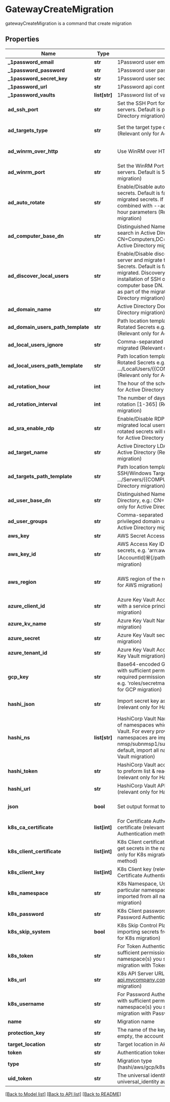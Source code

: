# GatewayCreateMigration

gatewayCreateMigration is a command that create migration
## Properties
Name | Type | Description | Notes
------------ | ------------- | ------------- | -------------
**_1password_email** | **str** | 1Password user email to connect to the API | [optional] 
**_1password_password** | **str** | 1Password user password to connect to the API | [optional] 
**_1password_secret_key** | **str** | 1Password user secret key to connect to the API | [optional] 
**_1password_url** | **str** | 1Password api container url | [optional] 
**_1password_vaults** | **list[str]** | 1Password list of vault to get the items from | [optional] 
**ad_ssh_port** | **str** | Set the SSH Port for further connection to the domain servers. Default is port 22 (Relevant only for Active Directory migration) | [optional] [default to '22']
**ad_targets_type** | **str** | Set the target type of the domain servers [ssh/windows](Relevant only for Active Directory migration) | [optional] [default to 'windows']
**ad_winrm_over_http** | **str** | Use WinRM over HTTP, by default runs over HTTPS | [optional] [default to 'false']
**ad_winrm_port** | **str** | Set the WinRM Port for further connection to the domain servers. Default is 5986 (Relevant only for Active Directory migration) | [optional] [default to '5986']
**ad_auto_rotate** | **str** | Enable/Disable automatic/recurrent rotation for migrated secrets. Default is false: only manual rotation is allowed for migrated secrets. If set to true, this command should be combined with --ad-rotation-interval and --ad-rotation-hour parameters (Relevant only for Active Directory migration) | [optional] 
**ad_computer_base_dn** | **str** | Distinguished Name of Computer objects (servers) to search in Active Directory e.g.: CN&#x3D;Computers,DC&#x3D;example,DC&#x3D;com (Relevant only for Active Directory migration) | [optional] 
**ad_discover_local_users** | **str** | Enable/Disable discovery of local users from each domain server and migrate them as SSH/Windows Rotated Secrets. Default is false: only domain users will be migrated. Discovery of local users might require further installation of SSH on the servers, based on the supplied computer base DN. This will be implemented automatically as part of the migration process (Relevant only for Active Directory migration) | [optional] 
**ad_domain_name** | **str** | Active Directory Domain Name (Relevant only for Active Directory migration) | [optional] 
**ad_domain_users_path_template** | **str** | Path location template for migrating domain users as Rotated Secrets e.g.: .../DomainUsers/{{USERNAME}} (Relevant only for Active Directory migration) | [optional] 
**ad_local_users_ignore** | **str** | Comma-separated list of Local Users which should not be migrated (Relevant only for Active Directory migration) | [optional] 
**ad_local_users_path_template** | **str** | Path location template for migrating domain users as Rotated Secrets e.g.: .../LocalUsers/{{COMPUTER_NAME}}/{{USERNAME}} (Relevant only for Active Directory migration) | [optional] 
**ad_rotation_hour** | **int** | The hour of the scheduled rotation in UTC (Relevant only for Active Directory migration) | [optional] 
**ad_rotation_interval** | **int** | The number of days to wait between every automatic rotation [1-365] (Relevant only for Active Directory migration) | [optional] 
**ad_sra_enable_rdp** | **str** | Enable/Disable RDP Secure Remote Access for the migrated local users rotated secrets. Default is false: rotated secrets will not be created with SRA (Relevant only for Active Directory migration) | [optional] 
**ad_target_name** | **str** | Active Directory LDAP Target Name. Server type should be Active Directory (Relevant only for Active Directory migration) | [optional] 
**ad_targets_path_template** | **str** | Path location template for migrating domain servers as SSH/Windows Targets e.g.: .../Servers/{{COMPUTER_NAME}} (Relevant only for Active Directory migration) | [optional] 
**ad_user_base_dn** | **str** | Distinguished Name of User objects to search in Active Directory, e.g.: CN&#x3D;Users,DC&#x3D;example,DC&#x3D;com (Relevant only for Active Directory migration) | [optional] 
**ad_user_groups** | **str** | Comma-separated list of domain groups from which privileged domain users will be migrated (Relevant only for Active Directory migration) | [optional] 
**aws_key** | **str** | AWS Secret Access Key (relevant only for AWS migration) | [optional] 
**aws_key_id** | **str** | AWS Access Key ID with sufficient permissions to get all secrets, e.g. &#39;arn:aws:secretsmanager:[Region]:[AccountId]:secret:[/path/to/secrets/*]&#39; (relevant only for AWS migration) | [optional] 
**aws_region** | **str** | AWS region of the required Secrets Manager (relevant only for AWS migration) | [optional] [default to 'us-east-2']
**azure_client_id** | **str** | Azure Key Vault Access client ID, should be Azure AD App with a service principal (relevant only for Azure Key Vault migration) | [optional] 
**azure_kv_name** | **str** | Azure Key Vault Name (relevant only for Azure Key Vault migration) | [optional] 
**azure_secret** | **str** | Azure Key Vault secret (relevant only for Azure Key Vault migration) | [optional] 
**azure_tenant_id** | **str** | Azure Key Vault Access tenant ID (relevant only for Azure Key Vault migration) | [optional] 
**gcp_key** | **str** | Base64-encoded GCP Service Account private key text with sufficient permissions to Secrets Manager, Minimum required permission is Secret Manager Secret Accessor, e.g. &#39;roles/secretmanager.secretAccessor&#39; (relevant only for GCP migration) | [optional] 
**hashi_json** | **str** | Import secret key as json value or independent secrets (relevant only for HasiCorp Vault migration) [true/false] | [optional] [default to 'true']
**hashi_ns** | **list[str]** | HashiCorp Vault Namespaces is a comma-separated list of namespaces which need to be imported into Akeyless Vault. For every provided namespace, all its child namespaces are imported as well, e.g. nmsp/subnmsp1/subnmsp2,nmsp/anothernmsp. By default, import all namespaces (relevant only for HasiCorp Vault migration) | [optional] 
**hashi_token** | **str** | HashiCorp Vault access token with sufficient permissions to preform list &amp; read operations on secrets objects (relevant only for HasiCorp Vault migration) | [optional] 
**hashi_url** | **str** | HashiCorp Vault API URL, e.g. https://vault-mgr01:8200 (relevant only for HasiCorp Vault migration) | [optional] 
**json** | **bool** | Set output format to JSON | [optional] [default to False]
**k8s_ca_certificate** | **list[int]** | For Certificate Authentication method K8s Cluster CA certificate (relevant only for K8s migration with Certificate Authentication method) | [optional] 
**k8s_client_certificate** | **list[int]** | K8s Client certificate with sufficient permission to list and get secrets in the namespace(s) you selected (relevant only for K8s migration with Certificate Authentication method) | [optional] 
**k8s_client_key** | **list[int]** | K8s Client key (relevant only for K8s migration with Certificate Authentication method) | [optional] 
**k8s_namespace** | **str** | K8s Namespace, Use this field to import secrets from a particular namespace only. By default, the secrets are imported from all namespaces (relevant only for K8s migration) | [optional] 
**k8s_password** | **str** | K8s Client password (relevant only for K8s migration with Password Authentication method) | [optional] 
**k8s_skip_system** | **bool** | K8s Skip Control Plane Secrets, This option allows to avoid importing secrets from system namespaces (relevant only for K8s migration) | [optional] 
**k8s_token** | **str** | For Token Authentication method K8s Bearer Token with sufficient permission to list and get secrets in the namespace(s) you selected (relevant only for K8s migration with Token Authentication method) | [optional] 
**k8s_url** | **str** | K8s API Server URL, e.g. https://k8s-api.mycompany.com:6443 (relevant only for K8s migration) | [optional] 
**k8s_username** | **str** | For Password Authentication method K8s Client username with sufficient permission to list and get secrets in the namespace(s) you selected (relevant only for K8s migration with Password Authentication method) | [optional] 
**name** | **str** | Migration name | 
**protection_key** | **str** | The name of the key that protects the classic key value (if empty, the account default key will be used) | [optional] 
**target_location** | **str** | Target location in Akeyless for imported secrets | 
**token** | **str** | Authentication token (see &#x60;/auth&#x60; and &#x60;/configure&#x60;) | [optional] 
**type** | **str** | Migration type (hashi/aws/gcp/k8s/azure_kv/1password/active_directory) | [optional] 
**uid_token** | **str** | The universal identity token, Required only for universal_identity authentication | [optional] 

[[Back to Model list]](../README.md#documentation-for-models) [[Back to API list]](../README.md#documentation-for-api-endpoints) [[Back to README]](../README.md)


